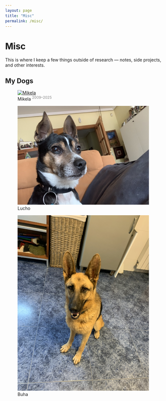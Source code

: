 ```yaml
---
layout: page
title: "Misc"
permalink: /misc/
---
```



# Misc

This is where I keep a few things outside of research — notes, side projects, and other interests.

## My Dogs

<div class="gallery">
  <figure>
    <a href="/assets/images/dog/mikela.jpg" target="_blank">
      <img src="/assets/images/dog/mikela.jpg" alt="Mikela">
    </a>
    <figcaption>Mikela <sup style="color:#888;">2009–2025</sup></figcaption>
  </figure>

  <figure>
    <a href="/assets/images/dog/lucho.jpg" target="_blank">
      <img src="/assets/images/dog/lucho.jpg" alt="Lucho">
    </a>
    <figcaption>Lucho</figcaption>
  </figure>

  <figure>
    <a href="/assets/images/dog/buha.jpg" target="_blank">
      <img src="/assets/images/dog/buha.jpg" alt="Buha">
    </a>
    <figcaption>Buha</figcaption>
  </figure>
</div>
